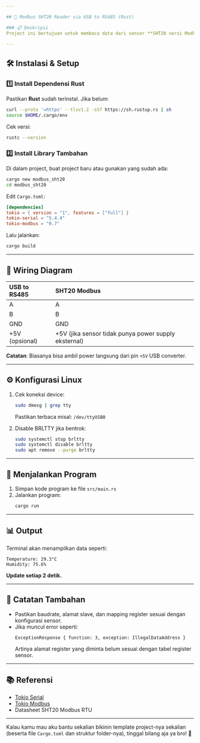 ```yaml
---

## 📖 Modbus SHT20 Reader via USB to RS485 (Rust)

### 📋 Deskripsi  
Project ini bertujuan untuk membaca data dari sensor **SHT20 versi Modbus RTU** menggunakan USB to RS485 converter (CH340/CH341) ke komputer berbasis **Linux (Ubuntu)** dengan bahasa pemrograman **Rust**. Data suhu dan kelembaban akan ditampilkan di terminal setiap 2 detik sekali.

---
```


## 🛠️ Instalasi & Setup

### 1️⃣ Install Dependensi Rust

Pastikan **Rust** sudah terinstal. Jika belum:
```bash
curl --proto '=https' --tlsv1.2 -sSf https://sh.rustup.rs | sh
source $HOME/.cargo/env
```

Cek versi:
```bash
rustc --version
```

### 2️⃣ Install Library Tambahan

Di dalam project, buat project baru atau gunakan yang sudah ada:
```bash
cargo new modbus_sht20
cd modbus_sht20
```

Edit `Cargo.toml`:
```toml
[dependencies]
tokio = { version = "1", features = ["full"] }
tokio-serial = "5.4.4"
tokio-modbus = "0.7"
```

Lalu jalankan:
```bash
cargo build
```

---

## 🔌 Wiring Diagram

| USB to RS485 | SHT20 Modbus |
|:-------------|:--------------|
| A            | A            |
| B            | B            |
| GND          | GND          |
| +5V (opsional) | +5V (jika sensor tidak punya power supply eksternal)|

**Catatan**: Biasanya bisa ambil power langsung dari pin `+5V` USB converter.

---

## ⚙️ Konfigurasi Linux

1. Cek koneksi device:
   ```bash
   sudo dmesg | grep tty
   ```
   Pastikan terbaca misal: `/dev/ttyUSB0`

2. Disable BRLTTY jika bentrok:
   ```bash
   sudo systemctl stop brltty
   sudo systemctl disable brltty
   sudo apt remove --purge brltty
   ```

---

## 🚀 Menjalankan Program

1. Simpan kode program ke file `src/main.rs`
2. Jalankan program:
   ```bash
   cargo run
   ```

---

## 📊 Output

Terminal akan menampilkan data seperti:
```
Temperature: 29.3°C
Humidity: 75.6%
```
**Update setiap 2 detik.**

---

## 📌 Catatan Tambahan

- Pastikan baudrate, alamat slave, dan mapping register sesuai dengan konfigurasi sensor.
- Jika muncul error seperti:
  ```
  ExceptionResponse { function: 3, exception: IllegalDataAddress }
  ```
  Artinya alamat register yang diminta belum sesuai dengan tabel register sensor.

---

## 📚 Referensi

- [Tokio Serial](https://docs.rs/tokio-serial)
- [Tokio Modbus](https://docs.rs/tokio-modbus)
- Datasheet SHT20 Modbus RTU

---

Kalau kamu mau aku bantu sekalian bikinin template project-nya sekalian (beserta file `Cargo.toml` dan struktur folder-nya), tinggal bilang aja ya bro! 🚀
